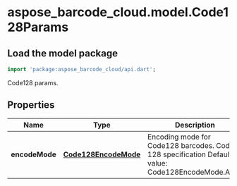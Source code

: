 # aspose_barcode_cloud.model.Code128Params

## Load the model package

```dart
import 'package:aspose_barcode_cloud/api.dart';
```
Code128 params.

## Properties

Name | Type | Description | Notes
---- | ---- | ----------- | -----
**encodeMode** | [**Code128EncodeMode**](Code128EncodeMode.md) | Encoding mode for Code128 barcodes. Code 128 specification Default value: Code128EncodeMode.Auto. | [optional] [default to null]

